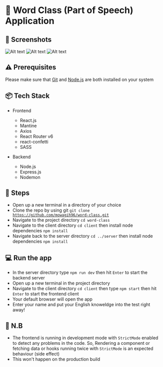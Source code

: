 # :speech_balloon: Word Class (Part of Speech) Application

## :camera_flash: Screenshots
![Alt text](https://i.imgur.com/0tZVKue.png "Home Screen")
![Alt text](https://i.imgur.com/R1hUgLE.png "Practice Screen")
![Alt text](https://i.imgur.com/I1s7w8M.png "Rank Screen")

## :warning: Prerequisites
Please make sure that [Git](https://git-scm.com/) and [Node.js](https://nodejs.org/) are both installed on your system

## :package: Tech Stack
- Frontend
  - React.js
  - Mantine
  - Axios
  - React Router v6
  - react-confetti
  - SASS
  
- Backend
  - Node.js
  - Express.js
  - Nodemon

## :scroll: Steps
- Open up a new terminal in a directory of your choice
- Clone the repo by using git <code>git clone https://github.com/mowagih96/word-class.git</code>
- Navigate to the project directory <code>cd word-class</code>
- Navigate to the client directory <code>cd client</code> then install node dependencies <code>npm install</code>
- Navigate back to the server directory <code>cd ../server</code> then install node dependencies <code>npm install</code>

## :computer:	Run the app
  - In the server directory type <code>npm run dev</code> then hit <code>Enter</code> to start the backend server
  - Open up a new terminal in the project directory
  - Navigate to the client directory <code>cd client</code> then type <code>npm start</code> then hit <code>Enter</code> to start the frontend client
  - Your default browser will open the app
  - Enter your name and put your English knoweldge into the test right away!
  
 ## :notebook: N.B
 - The frontend is running in development mode with `StrictMode` enabled to detect any problems in the code. So, Rendering a component or fetching data or hooks running twice with `StrictMode` is an expected behaviour (side effect)
 - This won't happen on the production build

